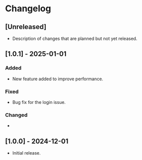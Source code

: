 # Changelog

## [Unreleased]
- Description of changes that are planned but not yet released.

## [1.0.1] - 2025-01-01
### Added
- New feature added to improve performance.

### Fixed
- Bug fix for the login issue.

### Changed
- 

## [1.0.0] - 2024-12-01
- Initial release.
